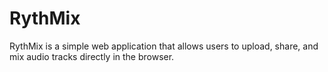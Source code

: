 # RythMix

RythMix is a simple web application that allows users to upload, share, and mix audio tracks directly in the browser. 